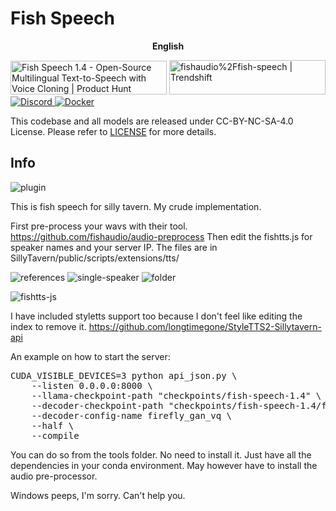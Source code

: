 # Fish Speech

<div align="center">

**English** 

</div>

<div>
<a href="https://www.producthunt.com/posts/fish-speech-1-4?embed=true&utm_source=badge-featured&utm_medium=badge&utm_souce=badge-fish&#0045;speech&#0045;1&#0045;4" target="_blank"><img src="https://api.producthunt.com/widgets/embed-image/v1/featured.svg?post_id=488440&theme=light" alt="Fish&#0032;Speech&#0032;1&#0046;4 - Open&#0045;Source&#0032;Multilingual&#0032;Text&#0045;to&#0045;Speech&#0032;with&#0032;Voice&#0032;Cloning | Product Hunt" style="width: 250px; height: 54px;" width="250" height="54" /></a>

<a href="https://trendshift.io/repositories/7014" target="_blank">
<img src="https://trendshift.io/api/badge/repositories/7014" alt="fishaudio%2Ffish-speech | Trendshift" style="width: 250px; height: 55px;" width="250" height="55"/>
</a>
</div>

<div>
<a target="_blank" href="https://discord.gg/Es5qTB9BcN">
<img alt="Discord" src="https://img.shields.io/discord/1214047546020728892?color=%23738ADB&label=Discord&logo=discord&logoColor=white&style=flat-square"/>
</a>
<a target="_blank" href="https://hub.docker.com/r/fishaudio/fish-speech">
<img alt="Docker" src="https://img.shields.io/docker/pulls/fishaudio/fish-speech?style=flat-square&logo=docker"/>
</a>
</div>

This codebase and all models are released under CC-BY-NC-SA-4.0 License. Please refer to [LICENSE](LICENSE) for more details.

## Info

![plugin](https://github.com/user-attachments/assets/e80c7736-3693-4fdf-b60f-5e9bd6b40c5d)


This is fish speech for silly tavern. My crude implementation.


First pre-process your wavs with their tool. https://github.com/fishaudio/audio-preprocess 
Then edit the fishtts.js for speaker names and your server IP.
The files are in SillyTavern/public/scripts/extensions/tts/

![references](https://github.com/user-attachments/assets/dcb43f19-4895-47f8-9634-4855de8f22e6)
![single-speaker](https://github.com/user-attachments/assets/accac6f6-7395-4ff8-bd3b-aad7ce94cbd5)
![folder](https://github.com/user-attachments/assets/f9a9e6a5-95e6-44f3-be0b-9d87c490e7b0)

![fishtts-js](https://github.com/user-attachments/assets/864bbc8b-80f1-4e42-806f-31e8848df60b)




I have included styletts support too because I don't feel like editing the index to remove it.
https://github.com/longtimegone/StyleTTS2-Sillytavern-api


An example on how to start the server:

<pre>
CUDA_VISIBLE_DEVICES=3 python api_json.py \
    --listen 0.0.0.0:8000 \
    --llama-checkpoint-path "checkpoints/fish-speech-1.4" \
    --decoder-checkpoint-path "checkpoints/fish-speech-1.4/firefly-gan-vq-fsq-8x1024-21hz-generator.pth" \
    --decoder-config-name firefly_gan_vq \
    --half \
    --compile
</pre>

You can do so from the tools folder. No need to install it. Just have all the dependencies in your conda environment.
May however have to install the audio pre-processor.


Windows peeps, I'm sorry. Can't help you. 









